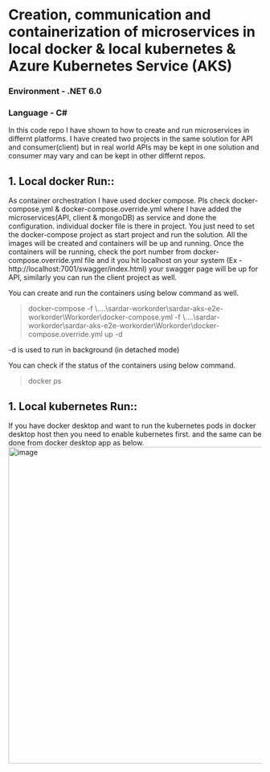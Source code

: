 # Creation, communication and containerization of microservices in local docker & local kubernetes & Azure Kubernetes Service (AKS) 

### Environment - .NET 6.0
### Language - C#

In this code repo I have shown to how to create and run microservices in differnt platforms. I have created two projects in the same solution for API and consumer(client) but in real world APIs may be kept in one solution and consumer may vary and can be kept in other differnt repos.

## 1. Local docker Run:: 
As container orchestration I have used docker compose. Pls check docker-compose.yml & docker-compose.override.yml where I have added the microservices(API, client & mongoDB) as service and done the configuration. individual docker file is there in project.  You just need to set the docker-compose project as start project and run the solution. All the images will be created and containers will be up and running. 
Once the containers will be running, check the port number from docker-compose.override.yml file and it you hit localhost on your system (Ex - http://localhost:7001/swagger/index.html) your swagger page will be up for API, similarly you can run the client project as well.  

You can create and run the containers using below command as well.

> docker-compose -f \\....\sardar-workorder\sardar-aks-e2e-workorder\Workorder\docker-compose.yml -f \\....\sardar-workorder\sardar-aks-e2e-workorder\Workorder\docker-compose.override.yml up -d

-d is used to run in background (in detached mode)

You can check if the status of the containers using below command.

> docker ps
 
## 1. Local kubernetes Run:: 
If you have docker desktop and want to run the kubernetes pods in docker desktop host then you need to enable kubernetes first. and the same can be done from docker desktop app as below. 
<img width="630" alt="image" src="https://github.com/souviksardar1/sardar-aks-e2e-workorder/assets/52888363/4e80fc9c-3058-466a-b1d5-bbf5b9f4e05e">






